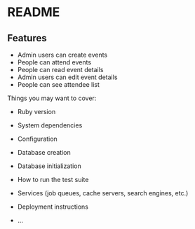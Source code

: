 # README

## Features
- Admin users can create events
- People can attend events
- People can read event details
- Admin users can edit event details
- People can see attendee list

Things you may want to cover:

* Ruby version

* System dependencies

* Configuration

* Database creation

* Database initialization

* How to run the test suite

* Services (job queues, cache servers, search engines, etc.)

* Deployment instructions

* ...
